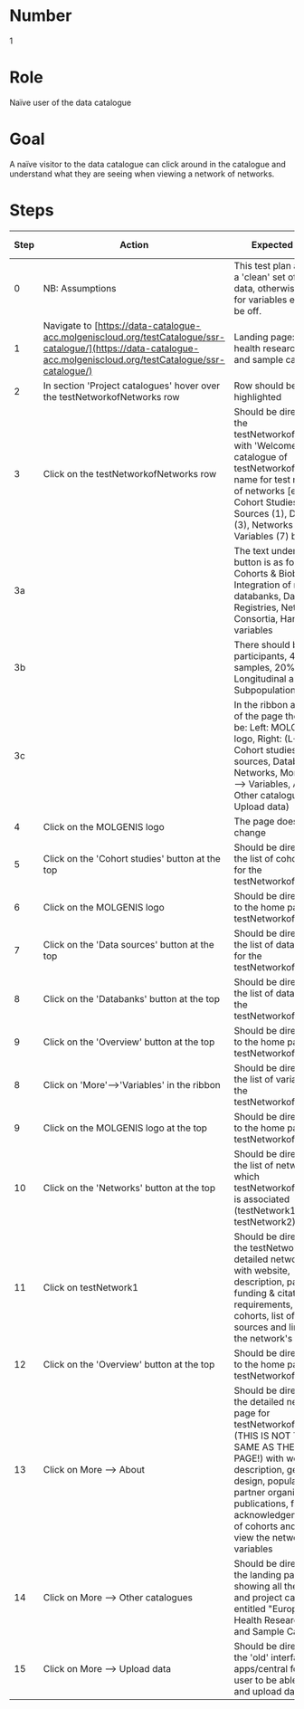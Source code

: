 # Number

1

# Role

Naïve user of the data catalogue

# Goal

A naïve visitor to the data catalogue can click around in the catalogue and understand what they are seeing when viewing a network of networks.

# Steps

| Step | Action | Expected result | Github bug/issue | Playwright test |
| -----| -------| ----------------| -----------------| ----------------|
| 0 | NB: Assumptions | This test plan assumes a 'clean' set of test data, otherwise counts for variables etc. might be off. | | |
| 1 | Navigate to [https://data-catalogue-acc.molgeniscloud.org/testCatalogue/ssr-catalogue/](https://data-catalogue-acc.molgeniscloud.org/testCatalogue/ssr-catalogue/) | Landing page: European health research data and sample catalogue| | true |
| 2 | In section 'Project catalogues' hover over the testNetworkofNetworks row | Row should be highlighted | | true |
| 3 | Click on the testNetworkofNetworks row | Should be directed to the testNetworkofNetworks with 'Welcome to the catalogue of testNetworkofNetworks: name for test network of networks [etc]', and Cohort Studies (4), Data Sources (1), Databanks (3), Networks (2) and Variables (7) buttons | | true |
| 3a | | The text under each button is as follows: Cohorts & Biobanks, Integration of multiple databanks, Databanks & Registries, Networks & Consortia, Harmonised variables | | |
| 3b | | There should be 3.700 participants, 498 samples, 20% Longitudinal and 3 Subpopulations given.| | true |
| 3c | | In the ribbon at the top of the page there should be: Left: MOLGENIS logo, Right: (L-R) Cohort studies, Data sources, Databanks, Networks, More  (More --> Variables, About, Other catalogues, Upload data)  | [#3512](https://github.com/molgenis/molgenis-emx2/issues/3512) | true |
| 4 | Click on the MOLGENIS logo | The page doesn't change | | true |
| 5 | Click on the 'Cohort studies' button at the top | Should be directed to the list of cohort studies for the testNetworkofNetworks | | true |
| 6 | Click on the MOLGENIS logo | Should be directed back to the home page for testNetworkofNetworks | | true |
| 7 | Click on the 'Data sources' button at the top | Should be directed to the list of data sources for the testNetworkofNetworks | | true |
| 8 | Click on the 'Databanks' button at the top | Should be directed to the list of databanks for the testNetworkofNetworks | | true |
| 9 | Click on the 'Overview' button at the top |Should be directed back to the home page for testNetworkofNetworks | | true |
| 8 | Click on 'More'-->'Variables' in the ribbon |  Should be directed to the list of variables for the testNetworkofNetworks | | true |
| 9| Click on the MOLGENIS logo at the top |Should be directed back to the home page for testNetworkofNetworks | | true |
| 10 | Click on the 'Networks' button at the top | Should be directed to the list of networks with which testNetworkofNetworks is associated (testNetwork1, testNetwork2) | | true |
| 11 | Click on testNetwork1 | Should be directed to the testNetwork1 detailed network page with website, description, partners, funding & citation requirements, list of cohorts, list of data sources and link to view the network's variables | | true |
| 12 | Click on the 'Overview' button at the top | Should be directed back to the home page for testNetworkofNetworks | | true |
| 13 | Click on More --> About | Should be directed to the detailed network page for testNetworkofNetworks (THIS IS NOT THE SAME AS THE HOME PAGE!) with website, description, general design, population, partner organisations, publications, funding & acknowledgements, list of cohorts and link to view the network's variables | | true |
| 14 | Click on More --> Other catalogues | Should be directed to the landing page showing all thematic and project catalogues, entitled "European Health Research Data and Sample Catalogue" | | true |
| 15 | Click on More --> Upload data | Should be directed to the 'old' interface apps/central for the user to be able to sign in and upload data | | |
